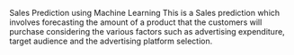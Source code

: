Sales Prediction using Machine Learning
This is a Sales prediction which involves forecasting the amount of a product that the customers will purchase considering the various factors such as advertising expenditure, target audience and the advertising platform selection.
